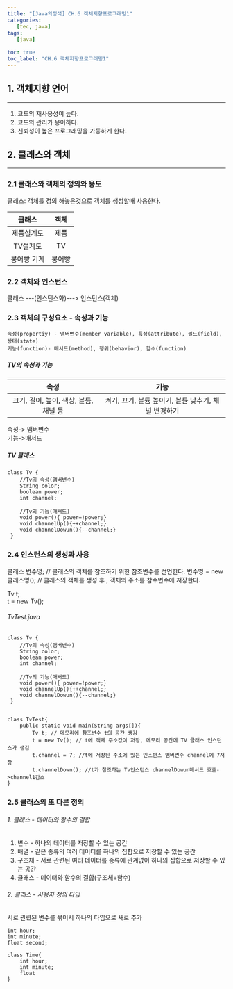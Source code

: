 ```yaml
---
title: "[Java의정석] CH.6 객체지향프로그래밍1"
categories:
   [tec, java]
tags:
   [java]
   
toc: true
toc_label: "CH.6 객체지향프로그래밍1"
---
```


## 1. 객체지향 언어
---

1. 코드의 재사용성이 높다.
2. 코드의 관리가 용이하다.
3. 신뢰성이 높은 프로그래밍을 가등하게 한다.


   

## 2. 클래스와 객체
--- 
### 2.1 클래스와 객체의 정의와 용도
클래스: 객체를 정의 해놓은것으로 객체를 생성할때 사용한다.  

| 클래스 | 객체 |
|:--------:|:--------:|
| 제품설계도 | 제품 |
| TV설계도 | TV |
| 붕어빵 기계| 붕어빵 |

### 2.2 객체와 인스턴스

클래스 ---(인스턴스화)---> 인스턴스(객체)

### 2.3 객체의 구성요소 - 속성과 기능
```
속성(propertiy) - 맴버변수(member variable), 특성(attribute), 필드(field), 상태(state)  
기능(function)- 매서드(method), 행위(behavior), 함수(function)
```
##### TV의 속성과 기능

| 속성 | 기능 |
|:--------:|:--------:|
| 크기, 길이, 높이, 색상, 볼륨, 채널 등 | 켜기, 끄기, 볼륨 높이기, 볼륨 낮추기, 채널 변경하기 |

속성-> 맴버변수  
기능->매서드
##### TV 클래스
```
class Tv {
    //Tv의 속성(맴버변수)
    String color;
    boolean power;
    int channel;

    //Tv의 기능(매서드)
    void power(){ power=!power;}
    void channelUp(){++channel;}
    void channelDowun(){--channel;}
 }
```


### 2.4 인스턴스의 생성과 사용

클래스 변수명; // 클래스의 객체를 참조하기 위한 참조변수를 선언한다.
변수명 = new 클래스명(); // 클래스의 객체를 생성 후 , 객체의 주소를 참수변수에 저장한다.

Tv t;  
t = new Tv();

  
###### TvTest.java
```
class Tv {
    //Tv의 속성(맴버변수)
    String color;
    boolean power;
    int channel;

    //Tv의 기능(매서드)
    void power(){ power=!power;}
    void channelUp(){++channel;}
    void channelDowun(){--channel;}
 }


class TvTest{
    public static void main(String args[]){
        Tv t; // 메모리에 참조변수 t의 공간 생김
        t = new Tv(); // t에 객체 주소값이 저장, 메모리 공간에 TV 클래스 인스턴스가 생김
        t.channel = 7; //t에 저장된 주소에 있는 인스턴스 멤버변수 channel에 7저장
        t.channelDown(); //t가 참조하는 Tv인스턴스 channelDowun매서드 호출->channel1감소
}
```

### 2.5 클래스의 또 다른 정의
###### 1. 클래스 - 데이터와 함수의 결합

   1. 변수 - 하나의 데이터를 저장할 수 있는 공간
   2. 배열 - 같은 종류의 여러 데이터를 하나의 집합으로 저장할 수 있는 공간
   3. 구조체 - 서로 관련된 여러 데이터를 종류에 관계없이 하나의 집합으로 저장할 수 있는 공간
   4. 클래스 - 데이터와 함수의 결합(구조체+함수)


###### 2. 클래스 - 사용자 정의 타입

서로 관련된 변수를 묶어서 하나의 타입으로 새로 추가


```
int hour;
int minute;
float second;
```  
 
```
class Time{
    int hour;
    int minute;
    float 
}
```